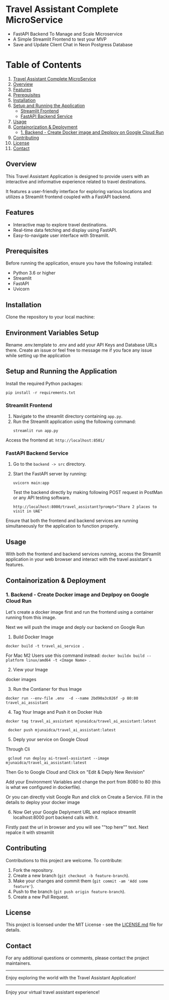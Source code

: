 # Travel Assistant Complete MicroService

- FastAPI Backend To Manage and Scale Microservice
- A Simple Streamlit Frontend to test your MVP
- Save and Update Client Chat in Neon Postgress Database

# Table of Contents

1. [Travel Assistant Complete MicroService](#travel-assistant-complete-microservice)
2. [Overview](#overview)
3. [Features](#features)
4. [Prerequisites](#prerequisites)
5. [Installation](#installation)
6. [Setup and Running the Application](#setup-and-running-the-application)
   - [Streamlit Frontend](#streamlit-frontend)
   - [FastAPI Backend Service](#fastapi-backend-service)
7. [Usage](#usage)
8. [Containorization & Deployment](#containorization-&-deployment)
   - [1. Backend - Create Docker image and Deplpoy on Google Cloud Run](#1.-backend---create-docker-image-and-deplpoy-on-google-cloud-run)
9. [Contributing](#contributing)
10. [License](#license)
11. [Contact](#contact)

## Overview

This Travel Assistant Application is designed to provide users with an interactive and informative experience related to travel destinations.

It features a user-friendly interface for exploring various locations and utilizes a Streamlit frontend coupled with a FastAPI backend.

## Features

- Interactive map to explore travel destinations.
- Real-time data fetching and display using FastAPI.
- Easy-to-navigate user interface with Streamlit.

## Prerequisites

Before running the application, ensure you have the following installed:

- Python 3.6 or higher
- Streamlit
- FastAPI
- Uvicorn

## Installation

Clone the repository to your local machine:

## Environment Variables Setup

Rename .env.template to .env and add your API Keys and Database URLs there. Create an issue or feel free to message me if you face any issue while setting up the application

## Setup and Running the Application

Install the required Python packages:

```
pip install -r requirements.txt
```

### Streamlit Frontend

1. Navigate to the streamlit directory containing `app.py`.
2. Run the Streamlit application using the following command:
   ```
   streamlit run app.py
   ```

Access the frontend at: `http://localhost:8501/`

### FastAPI Backend Service

1. Go to the `backend -> src` directory.
2. Start the FastAPI server by running:

   ```
   uvicorn main:app
   ```

   Test the backend directly by making following POST request in PostMan or any API testing software.

   `http://localhost:8000/travel_assistant?prompt="Share 2 places to visit in UAE"`

Ensure that both the frontend and backend services are running simultaneously for the application to function properly.

## Usage

With both the frontend and backend services running, access the Streamlit application in your web browser and interact with the travel assistant's features.

## Containorization & Deployment

### 1. Backend - Create Docker image and Deplpoy on Google Cloud Run

Let's create a docker image first and run the frontend using a container running from this image.

Next we will push the image and deply our backend on Google Run

1. Build Docker Image

`docker build -t travel_ai_service .`

For Mac M2 Users use this command instead: `docker buildx build --platform linux/amd64 -t <Image Name> .`

2. View your Image

docker images

3.  Run the Contianer for thus Image

```
docker run --env-file .env  -d --name 2bd90a3c026f -p 80:80 travel_ai_assistant
```

4.  Tag Your Image and Push it on Docker Hub

```
docker tag travel_ai_assistant mjunaidca/travel_ai_assistant:latest
```

```
 docker push mjunaidca/travel_ai_assistant:latest
```

5. Deply your service on Google Cloud

Through Cli

```
 gcloud run deploy ai-travel-assistant --image mjunaidca/travel_ai_assistant:latest
```

Then Go to Google Cloud and Click on "Edit & Deply New Revision"

Add your Environment Variables and change the port from 8080 to 80 (this is what we configured in dockerfile).

Or you can directly visit Google Run and click on Create a Service. Fill in the details to deploy your docker image

6. Now Get your Google Deplyment URL and replace streamlit localhost:8000 port backend calls with it.

Firstly past the url in browser and you will see ""top here"" text. Next repalce it with streamlit

## Contributing

Contributions to this project are welcome. To contribute:

1. Fork the repository.
2. Create a new branch (`git checkout -b feature-branch`).
3. Make your changes and commit them (`git commit -am 'Add some feature'`).
4. Push to the branch (`git push origin feature-branch`).
5. Create a new Pull Request.

## License

This project is licensed under the MIT License - see the [LICENSE.md](LICENSE.md) file for details.

## Contact

For any additional questions or comments, please contact the project maintainers.

---

Enjoy exploring the world with the Travel Assistant Application!

---

Enjoy your virtual travel assistant experience!
